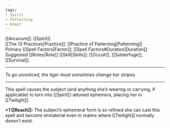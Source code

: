 ```yaml
---
tags:
- Spirit
- Patterning
- Adept
---
```


[[Arcanum]]: [[Spirit]]\
[[The 13 Practices|Practice]]: [[Practice of Patterning|Patterning]]\
Primary [[Spell Factors|Factor]]: [[Spell Factors#Duration|Duration]]\
Suggested [[Rotes|Rote]] [[Skill|Skills]]: [[Occult]], [[Subterfuge]], [[Survival]]

---

_To go unnoticed, the tiger must sometimes change her stripes._

---

This spell causes the subject (and anything she’s wearing or carrying, if applicable) to turn into [[Spirit]]-attuned ephemera, placing her in [[Twilight]].

**+1 [[Reach]]:** The subject’s ephemeral form is so refined she can cast this spell and become immaterial even in realms where [[Twilight]] normally doesn’t exist.